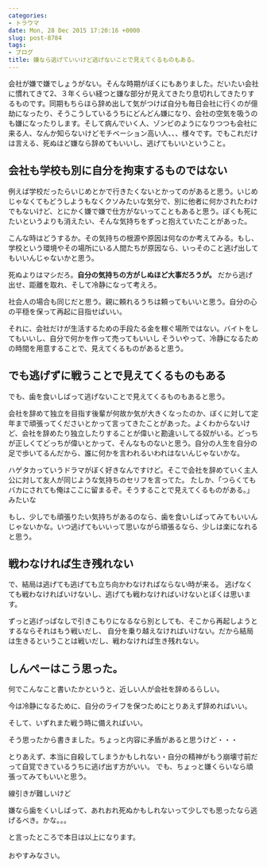 ```yaml
---
categories:
- トラウマ
date: Mon, 28 Dec 2015 17:20:16 +0000
slug: post-8784
tags:
- ブログ
title: 嫌なら逃げていいけど逃げないことで見えてくるものもある。
---
```


会社が嫌で嫌でしょうがない。そんな時期がぼくにもありました。だいたい会社に慣れてきて2、３年くらい経つと嫌な部分が見えてきたり息切れしてきたりするものです。同期もちらほら辞め出して気がつけば自分も毎日会社に行くのが億劫になったり、そうこうしているうちにどんどん嫌になり、会社の空気を吸うのも嫌になったりします。そして病んでいく人、ゾンビのようになりつつも会社に来る人、なんか知らないけどモチベーション高い人、、、様々です。でもこれだけは言える、死ぬほど嫌なら辞めてもいいし、逃げてもいいということ。<!--more--><h2>会社も学校も別に自分を拘束するものではない</h2>

例えば学校だったらいじめとかで行きたくないとかってのがあると思う。いじめじゃなくてもどうしようもなくクソみたいな気分で、別に他者に何かされたわけでもないけど、とにかく嫌で嫌で仕方がないってこともあると思う。ぼくも死にたいというよりも消えたい、そんな気持ちをずっと抱えていたことがあった。

こんな時はどうするか。その気持ちの根源や原因は何なのか考えてみる。もし、学校という環境やその場所にいる人間たちが原因なら、いっそのこと逃げ出してもいいんじゃないかと思う。

死ぬよりはマシだろ。<strong>自分の気持ちの方がしぬほど大事だろうが。</strong>
だから逃げ出せ、距離を取れ、そして冷静になって考えろ。

社会人の場合も同じだと思う。親に頼れるうちは頼ってもいいと思う。自分の心の平穏を保って再起に目指せばいい。

それに、会社だけが生活するための手段たる金を稼ぐ場所ではない。バイトをしてもいいし、自分で何かを作って売ってもいいし
そういやって、冷静になるための時間を用意することで、見えてくるものがあると思う。


<h2>でも逃げずに戦うことで見えてくるものもある</h2>

でも、歯を食いしばって逃げないことで見えてくるものもあると思う。


会社を辞めて独立を目指す後輩が何故か気が大きくなったのか、ぼくに対して定年まで頑張ってくださいとかって言ってきたことがあった。よくわからないけど、会社を辞めたり独立したりすることが偉いと勘違いしてる奴がいる。どっちが正しくてどっちが偉いとかって、そんなものないと思う。自分の人生を自分の足で歩いてるんだから、誰に何かを言われるいわれはないんじゃないかな。

ハゲタカっていうドラマがぼく好きなんですけど。そこで会社を辞めていく主人公に対して友人が同じような気持ちのセリフを言ってた。
たしか、「つらくてもバカにされても俺はここに留まるぞ。そうすることで見えてくるものがある。」みたいな


もし、少しでも頑張りたい気持ちがあるのなら、歯を食いしばってみてもいいんじゃないかな。いつ逃げてもいいって思いながら頑張るなら、少しは楽になれると思う。


<h2>戦わなければ生き残れない</h2>

で、結局は逃げても逃げても立ち向かわなければならない時が来る。
逃げなくても戦わなければいけないし、逃げても戦わなければいけないとぼくは思います。

ずっと逃げっぱなしで引きこもりになるなら別としても、そこから再起しようとするならそれはもう戦いだし、
自分を乗り越えなければいけない。だから結局は生きるということは戦いだし、戦わなければ生き残れない。



<h2>しんぺーはこう思った。</h2>

何でこんなこと書いたかというと、近しい人が会社を辞めるらしい。

今は冷静になるために、自分のライフを保つためにとりあえず辞めればいい。

そして、いずれまた戦う時に備えればいい。

そう思ったから書きました。ちょっと内容に矛盾があると思うけど・・・

とりあえず、本当に自殺してしまうかもしれない・自分の精神がもう崩壊寸前だって自覚できているうちに逃げ出す方がいい。
でも、ちょっと嫌くらいなら頑張ってみてもいいと思う。

線引きが難しいけど


嫌なら歯をくいしばって、あれおれ死ぬかもしれないって少しでも思ったなら逃げるべき。かな。。。


と言ったところで本日は以上になります。<br><br>おやすみなさい。